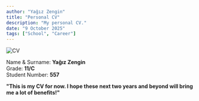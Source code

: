 ```yaml
---
author: "Yağız Zengin"
title: "Personal CV"
description: "My personal CV."
date: "9 October 2025"
tags: ["School", "Career"]
---
```


![CV](/content/pictures/my-personal-cv.jpg)

Name & Surname: **Yağız Zengin**\
Grade: **11/C**\
Student Number: **557**

**"This is my CV for now. I hope these next two years and beyond will bring me a lot of benefits!"**
